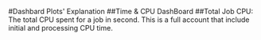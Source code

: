 #Dashbard Plots' Explanation
##Time & CPU DashBoard
##Total Job CPU: The total CPU spent for a job in second. This is a full account that include initial and processing CPU time.
